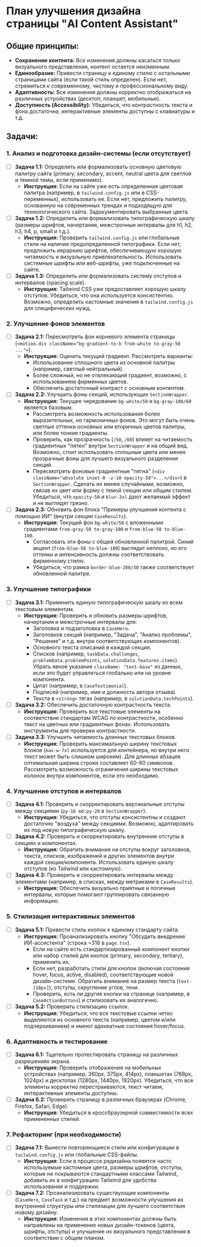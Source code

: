 # План улучшения дизайна страницы "AI Content Assistant"

## Общие принципы:

*   **Сохранение контента:** Все изменения должны касаться только визуального представления, контент остается неизменным.
*   **Единообразие:** Привести страницу к единому стилю с остальными страницами сайта (если такой стиль определен). Если нет, стремиться к современному, чистому и профессиональному виду.
*   **Адаптивность:** Все изменения должны корректно отображаться на различных устройствах (десктоп, планшет, мобильные).
*   **Доступность (Accessibility):** Убедиться, что контрастность текста и фона достаточна, интерактивные элементы доступны с клавиатуры и т.д.

## Задачи:

### 1. Анализ и подготовка дизайн-системы (если отсутствует)

*   [ ] **Задача 1.1:** Определить или формализовать основную цветовую палитру сайта (primary, secondary, accent, neutral цвета для светлой и темной темы, если применимо).
    *   **Инструкция:** Если на сайте уже есть определенная цветовая палитра (например, в `tailwind.config.js` или в CSS-переменных), использовать ее. Если нет, предложить палитру, основанную на современных трендах и подходящую для технологического сайта. Задокументировать выбранные цвета.
*   [ ] **Задача 1.2:** Определить или формализовать типографическую шкалу (размеры шрифтов, начертания, межстрочные интервалы для h1, h2, h3, h4, p, small и т.д.).
    *   **Инструкция:** Проверить `tailwind.config.js` или глобальные стили на наличие предопределенной типографики. Если нет, предложить иерархию шрифтов, обеспечивающую хорошую читаемость и визуальную привлекательность. Использовать системные шрифты или веб-шрифты, уже подключенные на сайте.
*   [ ] **Задача 1.3:** Определить или формализовать систему отступов и интервалов (spacing scale).
    *   **Инструкция:** Tailwind CSS уже предоставляет хорошую шкалу отступов. Убедиться, что она используется консистентно. Возможно, определить кастомные значения в `tailwind.config.js` для специфических нужд.

### 2. Улучшение фонов элементов

*   [ ] **Задача 2.1:** Пересмотреть фон корневого элемента страницы (`<motion.div className="bg-gradient-to-b from-white to-gray-50 ...">`).
    *   **Инструкция:** Оценить текущий градиент. Рассмотреть варианты:
        *   Использование сплошного цвета из основной палитры (например, светлый нейтральный).
        *   Более сложный, но не отвлекающий градиент, возможно, с использованием фирменных цветов.
        *   Обеспечить достаточный контраст с основным контентом.
*   [ ] **Задача 2.2:** Улучшить фоны секций, использующих `SectionWrapper`.
    *   **Инструкция:** Текущее чередование `bg-white/50` и `bg-gray-100/60` является базовым.
        *   Рассмотреть возможность использования более выразительных, но гармоничных фонов. Это могут быть очень светлые оттенки основных или вторичных цветов палитры, или более тонкие градиенты.
        *   Проверить, как прозрачность (`/50`, `/60`) влияет на читаемость градиентных "пятен" внутри `SectionWrapper` и на общий вид. Возможно, стоит использовать сплошные цвета или менее прозрачные фоны для лучшего визуального разделения секций.
        *   Пересмотреть фоновые градиентные "пятна" (`<div className="absolute inset-0 -z-10 opacity-50">...</div>`) в `SectionWrapper`. Сделать их менее случайными, возможно, связав их цвет или форму с темой секции или общим стилем. Убедиться, что `opacity-50` и `blur-3xl` дают желаемый эффект и не выглядят грязно.
*   [ ] **Задача 2.3:** Обновить фон блока "Примеры улучшения контента с помощью ИИ" (внутри секции `CaseResults`).
    *   **Инструкция:** Текущий фон `bg-white/50` с вложенными градиентами `from-gray-50 to-gray-100` и `from-blue-50 to-blue-100`.
        *   Согласовать эти фоны с общей обновленной палитрой. Синий акцент (`from-blue-50 to-blue-100`) выглядит неплохо, но его оттенки и интенсивность должны соответствовать фирменному стилю.
        *   Убедиться, что рамка `border-blue-200/30` также соответствует обновленной палитре.

### 3. Улучшение типографики

*   [ ] **Задача 3.1:** Применить единую типографическую шкалу ко всем текстовым элементам.
    *   **Инструкция:** Проверить и обновить размеры шрифтов, начертания и межстрочные интервалы для:
        *   Заголовка и подзаголовка в `CaseHero`.
        *   Заголовков секций (например, "Задача", "Анализ проблемы", "Решение" и т.д. внутри соответствующих компонентов).
        *   Основного текста описаний в каждой секции.
        *   Списков (например, `taskData.challenges`, `problemData.problemPoints`, `solutionData.features.items`). Убрать явное указание `className: "text-base"` из данных, если это будет управляться глобально или на уровне компонента.
        *   Цитат (например, в `CaseTestimonial`).
        *   Подписей (например, имя и должность автора отзыва).
        *   Текста в `<strong>` тегах (например, в `solutionData.techPoints`).
*   [ ] **Задача 3.2:** Обеспечить достаточную контрастность текста.
    *   **Инструкция:** Проверить все текстовые элементы на соответствие стандартам WCAG по контрастности, особенно текст на цветных или градиентных фонах. Использовать инструменты для проверки контрастности.
*   [ ] **Задача 3.3:** Улучшить читаемость длинных текстовых блоков.
    *   **Инструкция:** Проверить максимальную ширину текстовых блоков (`max-w-7xl` используется для контейнера, но внутри него текст может быть слишком широким). Для длинных абзацев оптимальная ширина строки составляет 60-80 символов. Рассмотреть возможность ограничения ширины текстовых колонок внутри компонентов, если это необходимо.

### 4. Улучшение отступов и интервалов

*   [ ] **Задача 4.1:** Проверить и скорректировать вертикальные отступы между секциями (`py-16 md:py-20` в `SectionWrapper`).
    *   **Инструкция:** Убедиться, что отступы консистентны и создают достаточно "воздуха" между секциями. Возможно, адаптировать их под новую типографическую шкалу.
*   [ ] **Задача 4.2:** Проверить и скорректировать внутренние отступы в секциях и компонентах.
    *   **Инструкция:** Обратить внимание на отступы вокруг заголовков, текста, списков, изображений и других элементов внутри каждой секции/компонента. Использовать единую шкалу отступов (из Tailwind или кастомную).
*   [ ] **Задача 4.3:** Проверить и скорректировать интервалы между элементами (например, в списках, между метриками в `CaseResults`).
    *   **Инструкция:** Обеспечить визуально приятные и логичные интервалы, которые помогают группировать связанную информацию.

### 5. Стилизация интерактивных элементов

*   [ ] **Задача 5.1:** Привести стиль кнопок к единому стандарту сайта.
    *   **Инструкция:** Проанализировать кнопку "Обсудить внедрение ИИ-ассистента" (строка ~316 в `page.tsx`).
        *   Если на сайте есть стандартизированный компонент кнопки или набор стилей для кнопок (primary, secondary, tertiary), применить их.
        *   Если нет, разработать стили для кнопок (включая состояния hover, focus, active, disabled), соответствующие новой дизайн-системе. Обратить внимание на размер текста (`text-[18px]`), отступы, скругление углов, тени.
        *   Проверить, есть ли другие кнопки на странице (например, в `CaseActionButtons`) и стилизовать их аналогично.
*   [ ] **Задача 5.2:** Проверить стилизацию ссылок.
    *   **Инструкция:** Убедиться, что все текстовые ссылки четко выделяются из основного текста (например, цветом и/или подчеркиванием) и имеют адекватные состояния hover/focus.

### 6. Адаптивность и тестирование

*   [ ] **Задача 6.1:** Тщательно протестировать страницу на различных разрешениях экрана.
    *   **Инструкция:** Проверить отображение на мобильных устройствах (например, 360px, 375px, 414px), планшетах (768px, 1024px) и десктопах (1280px, 1440px, 1920px). Убедиться, что все элементы корректно перестраиваются, текст читаем, интерактивные элементы доступны.
*   [ ] **Задача 6.2:** Проверить страницу в различных браузерах (Chrome, Firefox, Safari, Edge).
    *   **Инструкция:** Убедиться в кроссбраузерной совместимости всех примененных стилей.

### 7. Рефакторинг (при необходимости)

*   [ ] **Задача 7.1:** Вынести повторяющиеся стили или конфигурации в `tailwind.config.js` или глобальные CSS-файлы.
    *   **Инструкция:** Если в процессе редизайна появятся часто используемые кастомные цвета, размеры шрифтов, отступы, которые не покрываются стандартными классами Tailwind, добавить их в конфигурацию Tailwind для удобства использования и поддержки.
*   [ ] **Задача 7.2:** Проанализировать существующие компоненты (`CaseHero`, `CaseTask` и т.д.) на предмет возможности улучшения их внутренней структуры или стилизации для лучшего соответствия новому дизайну.
    *   **Инструкция:** Изменения в этих компонентах должны быть направлены на применение новых дизайн-токенов (цвета, шрифты, отступы) и улучшение их визуального представления в соответствии с общим планом. 